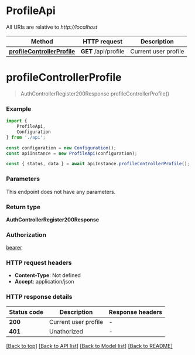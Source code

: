 # ProfileApi

All URIs are relative to *http://localhost*

|Method | HTTP request | Description|
|------------- | ------------- | -------------|
|[**profileControllerProfile**](#profilecontrollerprofile) | **GET** /api/profile | Current user profile|

# **profileControllerProfile**
> AuthControllerRegister200Response profileControllerProfile()


### Example

```typescript
import {
    ProfileApi,
    Configuration
} from './api';

const configuration = new Configuration();
const apiInstance = new ProfileApi(configuration);

const { status, data } = await apiInstance.profileControllerProfile();
```

### Parameters
This endpoint does not have any parameters.


### Return type

**AuthControllerRegister200Response**

### Authorization

[bearer](../README.md#bearer)

### HTTP request headers

 - **Content-Type**: Not defined
 - **Accept**: application/json


### HTTP response details
| Status code | Description | Response headers |
|-------------|-------------|------------------|
|**200** | Current user profile |  -  |
|**401** | Unathorized |  -  |

[[Back to top]](#) [[Back to API list]](../README.md#documentation-for-api-endpoints) [[Back to Model list]](../README.md#documentation-for-models) [[Back to README]](../README.md)

